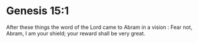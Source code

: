 # Genesis 15:1

After these things the word of the Lord came to Abram in a vision : Fear not, Abram, I am your shield; your reward shall be very great.
